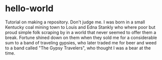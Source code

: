 # hello-world
Tutorial on making a repository. Don't judge me.
I was born in a small Kentucky coal mining town to Louis and Edna Stankly who where poor but proud simple folk scraping by in a world that never seemed to offer them a break. Fortune shined down on them when they sold me for a considerable sum to a band of traveling gypsies, who later traded me for beer and weed to a band called "The Gypsy Travelers", who thought I was a bear at the time.
